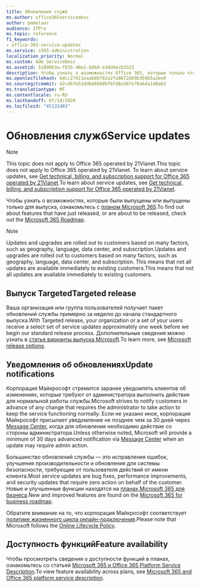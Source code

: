 ```yaml
---
title: Обновления служб
ms.author: office365servicedesc
author: pamelaar
audience: ITPro
ms.topic: reference
f1_keywords:
- office-365-service-updates
ms.service: o365-administration
localization_priority: Normal
ms.custom: Adm_ServiceDesc
ms.assetid: 5189063a-f835-40e1-bdb8-e3dd4ecb3323
description: Чтобы узнать о возможностях Office 365, которые только что были выпущены или готовы к выпуску, ознакомьтесь с планом Microsoft 365.
ms.openlocfilehash: 6dcc27411eaab86762a2fa8672d69b359b5a2ee0
ms.sourcegitcommit: d2cd67e52dd646b68bfbfd8a387e70a6da140a62
ms.translationtype: MT
ms.contentlocale: ru-RU
ms.lasthandoff: 07/14/2020
ms.locfileid: "45131483"
---
```

# <a name="service-updates"></a><span data-ttu-id="c0c0f-103">Обновления служб</span><span class="sxs-lookup"><span data-stu-id="c0c0f-103">Service updates</span></span>

> [!NOTE]
> <span data-ttu-id="c0c0f-104">This topic does not apply to Office 365 operated by 21Vianet.</span><span class="sxs-lookup"><span data-stu-id="c0c0f-104">This topic does not apply to Office 365 operated by 21Vianet.</span></span> <span data-ttu-id="c0c0f-105">To learn about service updates, see [Get technical, billing, and subscription support for Office 365 operated by 21Vianet](https://go.microsoft.com/fwlink/?LinkID=733350&amp;clcid=0x409).</span><span class="sxs-lookup"><span data-stu-id="c0c0f-105">To learn about service updates, see [Get technical, billing, and subscription support for Office 365 operated by 21Vianet](https://go.microsoft.com/fwlink/?LinkID=733350&amp;clcid=0x409).</span></span> 
  
<span data-ttu-id="c0c0f-106">Чтобы узнать о возможностях, которые были выпущены или выпущены только для выпуска, ознакомьтесь с [планом Microsoft 365](https://go.microsoft.com/fwlink/?LinkId=509914).</span><span class="sxs-lookup"><span data-stu-id="c0c0f-106">To find out about features that have just released, or are about to be released, check out the [Microsoft 365 Roadmap](https://go.microsoft.com/fwlink/?LinkId=509914).</span></span>
  
> [!NOTE]
> <span data-ttu-id="c0c0f-107">Updates and upgrades are rolled out to customers based on many factors, such as geography, language, data center, and subscription.</span><span class="sxs-lookup"><span data-stu-id="c0c0f-107">Updates and upgrades are rolled out to customers based on many factors, such as geography, language, data center, and subscription.</span></span> <span data-ttu-id="c0c0f-108">This means that not all updates are available immediately to existing customers.</span><span class="sxs-lookup"><span data-stu-id="c0c0f-108">This means that not all updates are available immediately to existing customers.</span></span> 
  
## <a name="targeted-release"></a><span data-ttu-id="c0c0f-109">Выпуск Targeted</span><span class="sxs-lookup"><span data-stu-id="c0c0f-109">Targeted release</span></span>

<span data-ttu-id="c0c0f-110">Ваша организация или группа пользователей получает пакет обновлений службы примерно за неделю до начала стандартного выпуска.</span><span class="sxs-lookup"><span data-stu-id="c0c0f-110">With Targeted release, your organization or a set of your users receive a select set of service updates approximately one week before we begin our standard release process.</span></span> <span data-ttu-id="c0c0f-111">Дополнительные сведения можно узнать в [статье варианты выпуска Microsoft](https://docs.microsoft.com/office365/admin/manage/release-options-in-office-365?view=o365-worldwide).</span><span class="sxs-lookup"><span data-stu-id="c0c0f-111">To learn more, see [Microsoft release options](https://docs.microsoft.com/office365/admin/manage/release-options-in-office-365?view=o365-worldwide).</span></span> 
  
## <a name="update-notifications"></a><span data-ttu-id="c0c0f-112">Уведомления об обновлениях</span><span class="sxs-lookup"><span data-stu-id="c0c0f-112">Update notifications</span></span>

<span data-ttu-id="c0c0f-113">Корпорация Майкрософт стремится заранее уведомлять клиентов об изменениях, которые требуют от администратора выполнить действия для нормальной работы службы.</span><span class="sxs-lookup"><span data-stu-id="c0c0f-113">Microsoft strives to notify customers in advance of any change that requires the administrator to take action to keep the service functioning normally.</span></span> <span data-ttu-id="c0c0f-114">Если не указано иное, корпорация Майкрософт присылает уведомление не позднее чем за 30 дней через [Message Center](https://docs.microsoft.com/office365/admin/manage/message-center?view=o365-worldwide), когда для обновления необходимо действие со стороны администратора.</span><span class="sxs-lookup"><span data-stu-id="c0c0f-114">Unless otherwise noted, Microsoft will provide a minimum of 30 days advanced notification via [Message Center](https://docs.microsoft.com/office365/admin/manage/message-center?view=o365-worldwide) when an update may require admin action.</span></span> 
  
<span data-ttu-id="c0c0f-115">Большинство обновлений службы — это исправления ошибок, улучшения производительности и обновления для системы безопасности, требующие от пользователя действий от имени клиента.</span><span class="sxs-lookup"><span data-stu-id="c0c0f-115">Most service updates are bug fixes, performance improvements, and security updates that require zero action on behalf of the customer.</span></span> <span data-ttu-id="c0c0f-116">Новые и улучшенные функции находятся на [планах Microsoft 365 для бизнеса](https://roadmap.office.com/).</span><span class="sxs-lookup"><span data-stu-id="c0c0f-116">New and improved features are found on the [Microsoft 365 for business roadmap](https://roadmap.office.com/).</span></span>
  
<span data-ttu-id="c0c0f-117">Обратите внимание на то, что корпорация Майкрософт соответствует [политике жизненного цикла онлайн-подключения](https://support.microsoft.com/lifecycle#gp/osslpolicy).</span><span class="sxs-lookup"><span data-stu-id="c0c0f-117">Please note that Microsoft follows the [Online Lifecycle Policy](https://support.microsoft.com/lifecycle#gp/osslpolicy).</span></span>
  
## <a name="feature-availability"></a><span data-ttu-id="c0c0f-118">Доступность функций</span><span class="sxs-lookup"><span data-stu-id="c0c0f-118">Feature availability</span></span>

<span data-ttu-id="c0c0f-119">Чтобы просмотреть сведения о доступности функций в планах, ознакомьтесь со статьей [Microsoft 365 и Office 365 Platform Service Description](office-365-platform-service-description.md).</span><span class="sxs-lookup"><span data-stu-id="c0c0f-119">To view feature availability across plans, see [Microsoft 365 and Office 365 platform service description](office-365-platform-service-description.md).</span></span>
  

